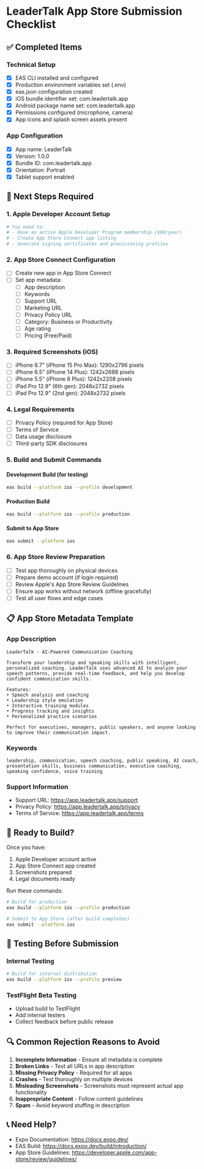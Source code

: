 # LeaderTalk App Store Submission Checklist

## ✅ Completed Items

### Technical Setup
- [x] EAS CLI installed and configured
- [x] Production environment variables set (.env)
- [x] eas.json configuration created
- [x] iOS bundle identifier set: com.leadertalk.app
- [x] Android package name set: com.leadertalk.app
- [x] Permissions configured (microphone, camera)
- [x] App icons and splash screen assets present

### App Configuration
- [x] App name: LeaderTalk
- [x] Version: 1.0.0
- [x] Bundle ID: com.leadertalk.app
- [x] Orientation: Portrait
- [x] Tablet support enabled

## 🔄 Next Steps Required

### 1. Apple Developer Account Setup
```bash
# You need to:
# - Have an active Apple Developer Program membership ($99/year)
# - Create App Store Connect app listing
# - Generate signing certificates and provisioning profiles
```

### 2. App Store Connect Configuration
- [ ] Create new app in App Store Connect
- [ ] Set app metadata:
  - [ ] App description
  - [ ] Keywords
  - [ ] Support URL
  - [ ] Marketing URL
  - [ ] Privacy Policy URL
  - [ ] Category: Business or Productivity
  - [ ] Age rating
  - [ ] Pricing (Free/Paid)

### 3. Required Screenshots (iOS)
- [ ] iPhone 6.7" (iPhone 15 Pro Max): 1290x2796 pixels
- [ ] iPhone 6.5" (iPhone 14 Plus): 1242x2688 pixels  
- [ ] iPhone 5.5" (iPhone 8 Plus): 1242x2208 pixels
- [ ] iPad Pro 12.9" (6th gen): 2048x2732 pixels
- [ ] iPad Pro 12.9" (2nd gen): 2048x2732 pixels

### 4. Legal Requirements
- [ ] Privacy Policy (required for App Store)
- [ ] Terms of Service
- [ ] Data usage disclosure
- [ ] Third-party SDK disclosures

### 5. Build and Submit Commands

#### Development Build (for testing)
```bash
eas build --platform ios --profile development
```

#### Production Build
```bash
eas build --platform ios --profile production
```

#### Submit to App Store
```bash
eas submit --platform ios
```

### 6. App Store Review Preparation
- [ ] Test app thoroughly on physical devices
- [ ] Prepare demo account (if login required)
- [ ] Review Apple's App Store Review Guidelines
- [ ] Ensure app works without network (offline gracefully)
- [ ] Test all user flows and edge cases

## 📋 App Store Metadata Template

### App Description
```
LeaderTalk - AI-Powered Communication Coaching

Transform your leadership and speaking skills with intelligent, personalized coaching. LeaderTalk uses advanced AI to analyze your speech patterns, provide real-time feedback, and help you develop confident communication skills.

Features:
• Speech analysis and coaching
• Leadership style emulation
• Interactive training modules
• Progress tracking and insights
• Personalized practice scenarios

Perfect for executives, managers, public speakers, and anyone looking to improve their communication impact.
```

### Keywords
```
leadership, communication, speech coaching, public speaking, AI coach, presentation skills, business communication, executive coaching, speaking confidence, voice training
```

### Support Information
- Support URL: https://app.leadertalk.app/support
- Privacy Policy: https://app.leadertalk.app/privacy
- Terms of Service: https://app.leadertalk.app/terms

## 🚀 Ready to Build?

Once you have:
1. Apple Developer account active
2. App Store Connect app created
3. Screenshots prepared
4. Legal documents ready

Run these commands:
```bash
# Build for production
eas build --platform ios --profile production

# Submit to App Store (after build completes)
eas submit --platform ios
```

## 📱 Testing Before Submission

### Internal Testing
```bash
# Build for internal distribution
eas build --platform ios --profile preview
```

### TestFlight Beta Testing
- Upload build to TestFlight
- Add internal testers
- Collect feedback before public release

## 🔍 Common Rejection Reasons to Avoid

1. **Incomplete Information** - Ensure all metadata is complete
2. **Broken Links** - Test all URLs in app description
3. **Missing Privacy Policy** - Required for all apps
4. **Crashes** - Test thoroughly on multiple devices
5. **Misleading Screenshots** - Screenshots must represent actual app functionality
6. **Inappropriate Content** - Follow content guidelines
7. **Spam** - Avoid keyword stuffing in description

## 📞 Need Help?

- Expo Documentation: https://docs.expo.dev/
- EAS Build: https://docs.expo.dev/build/introduction/
- App Store Guidelines: https://developer.apple.com/app-store/review/guidelines/
